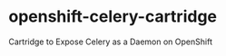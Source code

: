 openshift-celery-cartridge
==========================

Cartridge to Expose Celery as a Daemon on OpenShift
